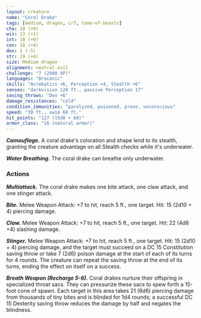 ```yaml
---
layout: creature
name: "Coral Drake"
tags: [medium, dragon, cr7, tome-of-beasts]
cha: 10 (+0)
wis: 13 (+1)
int: 10 (+0)
con: 18 (+4)
dex: 1 (-5)
str: 19 (+4)
size: Medium dragon
alignment: neutral evil
challenge: "7 (2900 XP)"
languages: "Draconic"
skills: "Acrobatics +6, Perception +4, Stealth +6"
senses: "darkvision 120 ft., passive Perception 17"
saving_throws: "Dex +6"
damage_resistances: "cold"
condition_immunities: "paralyzed, poisoned, prone, unconscious"
speed: "30 ft., swim 60 ft."
hit_points: "127 (15d8 + 60)"
armor_class: "16 (natural armor)"
---
```


***Camouflage.*** A coral drake's coloration and shape lend to its stealth, granting the creature advantage on all Stealth checks while it's underwater.

***Water Breathing.*** The coral drake can breathe only underwater.

### Actions

***Multiattack.*** The coral drake makes one bite attack, one claw attack, and one stinger attack.

***Bite.*** Melee Weapon Attack: +7 to hit, reach 5 ft., one target. Hit: 15 (2d10 + 4) piercing damage.

***Claw.*** Melee Weapon Attack: +7 to hit, reach 5 ft., one target. Hit: 22 (4d8 +4) slashing damage.

***Stinger.*** Melee Weapon Attack: +7 to hit, reach 5 ft., one target. Hit: 15 (2d10 + 4) piercing damage, and the target must succeed on a DC 15 Constitution saving throw or take 7 (2d6) poison damage at the start of each of its turns for 4 rounds. The creature can repeat the saving throw at the end of its turns, ending the effect on itself on a success.

***Breath Weapon (Recharge 5-6).*** Coral drakes nurture their offspring in specialized throat sacs. They can pressurize these sacs to spew forth a 15-foot cone of spawn. Each target in this area takes 21 (6d6) piercing damage from thousands of tiny bites and is blinded for 1d4 rounds; a successful DC 15 Dexterity saving throw reduces the damage by half and negates the blindness.


